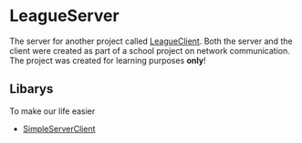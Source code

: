 # LeagueServer
The server for another project called [LeagueClient](https://github.com/TheGamerH18/LeagueClient).
Both the server and the client were created as part of a school project on network communication.
The project was created for learning purposes **only**!

## Libarys
To make our life easier
- [SimpleServerClient](https://github.com/DeBukkIt/SimpleServerClient)
